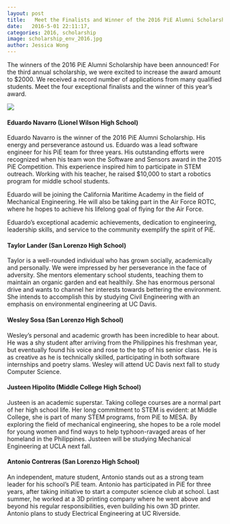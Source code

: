 ```yaml
---
layout: post
title:   Meet the Finalists and Winner of the 2016 PiE Alumni Scholarship!
date:   2016-5-01 22:11:17,
categories: 2016, scholarship
image: scholarship_env_2016.jpg
author: Jessica Wong
---
```


The winners of the 2016 PiE Alumni Scholarship have been announced! For the third annual scholarship, we were excited to increase the award amount to $2000. We received a record number of applications from many qualified students. Meet the four exceptional finalists and the winner of this year’s award. 

<img src="{{site.baseurl}}/assets/images/blog/scholarship_winner_2016.jpg">
<h4>Eduardo Navarro (Lionel Wilson High School)</h4>
Eduardo Navarro is the winner of the 2016 PiE Alumni Scholarship. His energy and perseverance astound us. Eduardo was a lead software engineer for his PiE team for three years. His outstanding efforts were recognized when his team won the Software and Sensors award in the 2015 PiE Competition. This experience inspired him to participate in STEM outreach. Working with his teacher, he raised $10,000 to start a robotics program for middle school students.

Eduardo will be joining the California Maritime Academy in the field of Mechanical Engineering. He will also be taking part in the Air Force ROTC, where he hopes to achieve his lifelong goal of flying for the Air Force. 

Eduardo’s exceptional academic achievements, dedication to engineering, leadership skills, and service to the community exemplify the spirit of PiE. 

<h4>Taylor Lander  (San Lorenzo High School) </h4>
Taylor is a well-rounded individual who has grown socially, academically and personally. We were impressed by her perseverance in the face of adversity. She mentors elementary school students, teaching them to maintain an organic garden and eat healthily. She has enormous personal drive and wants to channel her interests towards bettering the environment. She intends to accomplish this by studying Civil Engineering with an emphasis on environmental engineering at UC Davis.

<h4> Wesley Sosa (San Lorenzo High School) </h4>
Wesley’s personal and academic growth has been incredible to hear about. He was a shy student after arriving from the Philippines his freshman year, but eventually found his voice and rose to the top of his senior class. He is as creative as he is technically skilled, participating in both software internships and poetry slams. Wesley will attend UC Davis next fall to study Computer Science.

<h4>Justeen Hipolito (Middle College High School) </h4>
Justeen is an academic superstar. Taking college courses are a normal part of her high school life. Her long commitment to STEM is evident: at Middle College, she is part of many STEM programs, from PiE to MESA. By exploring the field of mechanical engineering, she hopes to be a role model for young women and find ways to help typhoon-ravaged areas of her homeland in the Philippines. Justeen will be studying Mechanical Engineering at UCLA next fall.

<h4>Antonio Contreras (San Lorenzo High School)</h4>
An independent, mature student, Antonio stands out as a strong team leader for his school’s PiE team. Antonio has participated in PiE for three years, after taking initiative to start a computer science club at school. Last summer, he worked at a 3D printing company where he went above and beyond his regular responsibilities, even building his own 3D printer. Antonio plans to study Electrical Engineering at UC Riverside.

